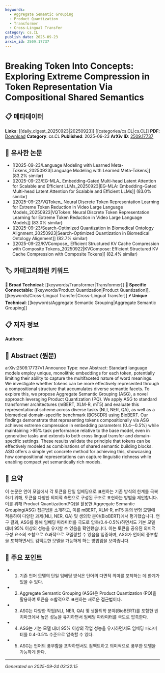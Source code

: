 ```yaml
---
keywords:
  - Aggregate Semantic Grouping
  - Product Quantization
  - Transformer
  - Cross-Lingual Transfer
category: cs.CL
publish_date: 2025-09-23
arxiv_id: 2509.17737
---
```


<!-- KEYWORD_LINKING_METADATA:
{
  "processed_timestamp": "2025-09-24T03:32:15.666416",
  "vocabulary_version": "1.0",
  "selected_keywords": [
    "Aggregate Semantic Grouping",
    "Product Quantization",
    "Transformer",
    "Cross-Lingual Transfer"
  ],
  "rejected_keywords": [],
  "similarity_scores": {
    "Aggregate Semantic Grouping": 0.78,
    "Product Quantization": 0.7,
    "Transformer": 0.8,
    "Cross-Lingual Transfer": 0.72
  },
  "extraction_method": "AI_prompt_based",
  "budget_applied": true,
  "candidates_json": {
    "candidates": [
      {
        "surface": "Aggregate Semantic Grouping",
        "canonical": "Aggregate Semantic Grouping",
        "aliases": [
          "ASG"
        ],
        "category": "unique_technical",
        "rationale": "Introduces a novel method for token representation that could be pivotal for future research in token compression.",
        "novelty_score": 0.85,
        "connectivity_score": 0.6,
        "specificity_score": 0.9,
        "link_intent_score": 0.78
      },
      {
        "surface": "Product Quantization",
        "canonical": "Product Quantization",
        "aliases": [
          "PQ"
        ],
        "category": "specific_connectable",
        "rationale": "A known technique in vector quantization, relevant for linking to compression and representation methods.",
        "novelty_score": 0.55,
        "connectivity_score": 0.75,
        "specificity_score": 0.8,
        "link_intent_score": 0.7
      },
      {
        "surface": "Transformer Architectures",
        "canonical": "Transformer",
        "aliases": [
          "mBERT",
          "XLM-R",
          "mT5"
        ],
        "category": "broad_technical",
        "rationale": "Transformers are foundational in NLP, and connecting different architectures helps in understanding model variations.",
        "novelty_score": 0.4,
        "connectivity_score": 0.9,
        "specificity_score": 0.65,
        "link_intent_score": 0.8
      },
      {
        "surface": "Cross Lingual Transfer",
        "canonical": "Cross-Lingual Transfer",
        "aliases": [],
        "category": "specific_connectable",
        "rationale": "Important for linking multilingual capabilities and transfer learning in NLP models.",
        "novelty_score": 0.6,
        "connectivity_score": 0.85,
        "specificity_score": 0.75,
        "link_intent_score": 0.72
      }
    ],
    "ban_list_suggestions": [
      "embedding parameters",
      "task performance",
      "base model"
    ]
  },
  "decisions": [
    {
      "candidate_surface": "Aggregate Semantic Grouping",
      "resolved_canonical": "Aggregate Semantic Grouping",
      "decision": "linked",
      "scores": {
        "novelty": 0.85,
        "connectivity": 0.6,
        "specificity": 0.9,
        "link_intent": 0.78
      }
    },
    {
      "candidate_surface": "Product Quantization",
      "resolved_canonical": "Product Quantization",
      "decision": "linked",
      "scores": {
        "novelty": 0.55,
        "connectivity": 0.75,
        "specificity": 0.8,
        "link_intent": 0.7
      }
    },
    {
      "candidate_surface": "Transformer Architectures",
      "resolved_canonical": "Transformer",
      "decision": "linked",
      "scores": {
        "novelty": 0.4,
        "connectivity": 0.9,
        "specificity": 0.65,
        "link_intent": 0.8
      }
    },
    {
      "candidate_surface": "Cross Lingual Transfer",
      "resolved_canonical": "Cross-Lingual Transfer",
      "decision": "linked",
      "scores": {
        "novelty": 0.6,
        "connectivity": 0.85,
        "specificity": 0.75,
        "link_intent": 0.72
      }
    }
  ]
}
-->

# Breaking Token Into Concepts: Exploring Extreme Compression in Token Representation Via Compositional Shared Semantics

## 📋 메타데이터

**Links**: [[daily_digest_20250923|20250923]] [[categories/cs.CL|cs.CL]]
**PDF**: [Download](https://arxiv.org/pdf/2509.17737.pdf)
**Category**: cs.CL
**Published**: 2025-09-23
**ArXiv ID**: [2509.17737](https://arxiv.org/abs/2509.17737)

## 🔗 유사한 논문
- [[2025-09-23/Language Modeling with Learned Meta-Tokens_20250923|Language Modeling with Learned Meta-Tokens]] (83.2% similar)
- [[2025-09-23/EG-MLA_ Embedding-Gated Multi-head Latent Attention for Scalable and Efficient LLMs_20250923|EG-MLA: Embedding-Gated Multi-head Latent Attention for Scalable and Efficient LLMs]] (83.0% similar)
- [[2025-09-23/VQToken_ Neural Discrete Token Representation Learning for Extreme Token Reduction in Video Large Language Models_20250923|VQToken: Neural Discrete Token Representation Learning for Extreme Token Reduction in Video Large Language Models]] (83.0% similar)
- [[2025-09-23/Search-Optimized Quantization in Biomedical Ontology Alignment_20250923|Search-Optimized Quantization in Biomedical Ontology Alignment]] (82.7% similar)
- [[2025-09-22/KVCompose_ Efficient Structured KV Cache Compression with Composite Tokens_20250922|KVCompose: Efficient Structured KV Cache Compression with Composite Tokens]] (82.4% similar)

## 🏷️ 카테고리화된 키워드
**🧠 Broad Technical**: [[keywords/Transformer|Transformer]]
**🔗 Specific Connectable**: [[keywords/Product Quantization|Product Quantization]], [[keywords/Cross-Lingual Transfer|Cross-Lingual Transfer]]
**⚡ Unique Technical**: [[keywords/Aggregate Semantic Grouping|Aggregate Semantic Grouping]]

## 📋 저자 정보

**Authors:** 

## 📄 Abstract (원문)

arXiv:2509.17737v1 Announce Type: new 
Abstract: Standard language models employ unique, monolithic embeddings for each token, potentially limiting their ability to capture the multifaceted nature of word meanings. We investigate whether tokens can be more effectively represented through a compositional structure that accumulates diverse semantic facets. To explore this, we propose Aggregate Semantic Grouping (ASG), a novel approach leveraging Product Quantization (PQ). We apply ASG to standard transformer architectures (mBERT, XLM-R, mT5) and evaluate this representational scheme across diverse tasks (NLI, NER, QA), as well as a biomedical domain-specific benchmark (BC5CDR) using BioBERT. Our findings demonstrate that representing tokens compositionally via ASG achieves extreme compression in embedding parameters (0.4--0.5\%) while maintaining $>$95\% task performance relative to the base model, even in generative tasks and extends to both cross lingual transfer and domain-specific settings. These results validate the principle that tokens can be effectively modeled as combinations of shared semantic building blocks. ASG offers a simple yet concrete method for achieving this, showcasing how compositional representations can capture linguistic richness while enabling compact yet semantically rich models.

## 📝 요약

이 논문은 언어 모델에서 각 토큰을 단일 임베딩으로 표현하는 기존 방식의 한계를 극복하기 위해, 토큰을 다양한 의미적 측면으로 구성된 구조로 표현하는 방법을 제안합니다. 이를 위해 Product Quantization(PQ)을 활용한 Aggregate Semantic Grouping(ASG) 접근법을 소개하고, 이를 mBERT, XLM-R, mT5 등의 변형 모델에 적용하여 다양한 과제(NLI, NER, QA) 및 생의학 분야(BioBERT)에서 평가했습니다. 연구 결과, ASG를 통해 임베딩 파라미터를 극도로 압축(0.4-0.5%)하면서도 기본 모델 대비 95% 이상의 성능을 유지할 수 있음을 확인했습니다. 이는 토큰을 공유된 의미적 구성 요소의 조합으로 효과적으로 모델링할 수 있음을 입증하며, ASG가 언어의 풍부함을 포착하면서도 컴팩트한 모델을 가능하게 하는 방법임을 보여줍니다.

## 🎯 주요 포인트

- 1. 기존 언어 모델의 단일 임베딩 방식은 단어의 다면적 의미를 포착하는 데 한계가 있을 수 있다.
- 2. Aggregate Semantic Grouping (ASG)은 Product Quantization (PQ)을 활용하여 토큰을 조합적으로 표현하는 새로운 접근법이다.
- 3. ASG는 다양한 작업(NLI, NER, QA) 및 생물의학 분야(BioBERT)를 포함한 벤치마크에서 높은 성능을 유지하면서 임베딩 파라미터를 극도로 압축한다.
- 4. ASG는 기본 모델 대비 95% 이상의 작업 성능을 유지하면서도 임베딩 파라미터를 0.4-0.5% 수준으로 압축할 수 있다.
- 5. ASG는 언어의 풍부함을 포착하면서도 컴팩트하고 의미적으로 풍부한 모델을 가능하게 한다.


---

*Generated on 2025-09-24 03:32:15*